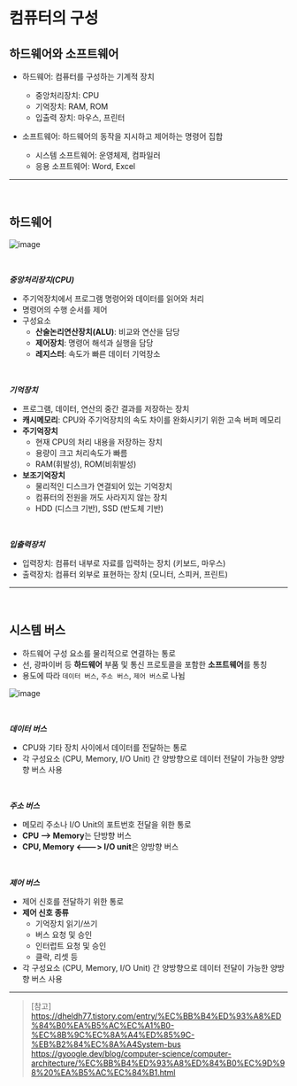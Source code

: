 # **컴퓨터의 구성**

## **하드웨어와 소프트웨어**

- 하드웨어: 컴퓨터를 구성하는 기계적 장치

  - 중앙처리장치: CPU
  - 기억장치: RAM, ROM
  - 입출력 장치: 마우스, 프린터

- 소프트웨어: 하드웨어의 동작을 지시하고 제어하는 명령어 집합
  - 시스템 소프트웨어: 운영체제, 컴파일러
  - 응용 소프트웨어: Word, Excel

---

<br>

## **하드웨어**

![image](https://user-images.githubusercontent.com/60606025/155113130-e7af02ca-38ce-4e9c-8efd-65cb1e951e9b.png)

<br>

**_중앙처리장치(CPU)_**

- 주기억장치에서 프로그램 명령어와 데이터를 읽어와 처리
- 명령어의 수행 순서를 제어
- 구성요소
  - **산술논리연산장치(ALU)**: 비교와 연산을 담당
  - **제어장치**: 명령어 해석과 실행을 담당
  - **레지스터**: 속도가 빠른 데이터 기억장소

<br>

**_기억장치_**

- 프로그램, 데이터, 연산의 중간 결과를 저장하는 장치
- **캐시메모리**: CPU와 주기억장치의 속도 차이를 완화시키기 위한 고속 버퍼 메모리
- **주기억장치**
  - 현재 CPU의 처리 내용을 저장하는 장치
  - 용량이 크고 처리속도가 빠름
  - RAM(휘발성), ROM(비휘발성)
- **보조기억장치**
  - 물리적인 디스크가 연결되어 있는 기억장치
  - 컴퓨터의 전원을 꺼도 사라지지 않는 장치
  - HDD (디스크 기반), SSD (반도체 기반)

<br>

**_입출력장치_**

- 입력장치: 컴퓨터 내부로 자료를 입력하는 장치 (키보드, 마우스)
- 출력장치: 컴퓨터 외부로 표현하는 장치 (모니터, 스피커, 프린트)

---

<br>

## **시스템 버스**

- 하드웨어 구성 요소를 물리적으로 연결하는 통로
- 선, 광파이버 등 **하드웨어** 부품 및 통신 프로토콜을 포함한 **소프트웨어**를 통칭
- 용도에 따라 `데이터 버스`, `주소 버스`, `제어 버스`로 나뉨

![image](https://user-images.githubusercontent.com/60606025/155127847-ddc1240d-914f-494e-910b-255d7d7665fc.png)

<br>

**_데이터 버스_**

- CPU와 기타 장치 사이에서 데이터를 전달하는 통로
- 각 구성요소 (CPU, Memory, I/O Unit) 간 양방향으로 데이터 전달이 가능한 양방향 버스 사용

<br>

**_주소 버스_**

- 메모리 주소나 I/O Unit의 포트번호 전달을 위한 통로
- **CPU --> Memory**는 단방향 버스
- **CPU, Memory <---> I/O unit**은 양방향 버스

<br>

**_제어 버스_**

- 제어 신호를 전달하기 위한 통로
- **제어 신호 종류**
  - 기억장치 읽기/쓰기
  - 버스 요청 및 승인
  - 인터럽트 요청 및 승인
  - 클락, 리셋 등
- 각 구성요소 (CPU, Memory, I/O Unit) 간 양방향으로 데이터 전달이 가능한 양방향 버스 사용

---

> [참고]<br>https://dheldh77.tistory.com/entry/%EC%BB%B4%ED%93%A8%ED%84%B0%EA%B5%AC%EC%A1%B0-%EC%8B%9C%EC%8A%A4%ED%85%9C-%EB%B2%84%EC%8A%A4System-bus<br>https://gyoogle.dev/blog/computer-science/computer-architecture/%EC%BB%B4%ED%93%A8%ED%84%B0%EC%9D%98%20%EA%B5%AC%EC%84%B1.html
